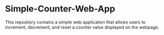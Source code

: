 # Simple-Counter-Web-App
This repository contains a simple web application that allows users to increment, decrement, and reset a counter value displayed on the webpage.
